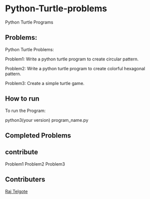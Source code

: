 # Python-Turtle-problems
Python Turtle Programs

## Problems:
Python Turtle Problems:

Problem1: Write a python turtle program to create circular pattern.

Problem2: Write a python turtle program to create colorful hexagonal pattern.

Problem3: Create a simple turtle game.

## How to run

To run the Program:

python3(your version) program_name.py


## Completed Problems


## contribute
Problem1
Problem2
Problem3

## Contributers
[Raj Telgote](https://github.com/raj-0201)

